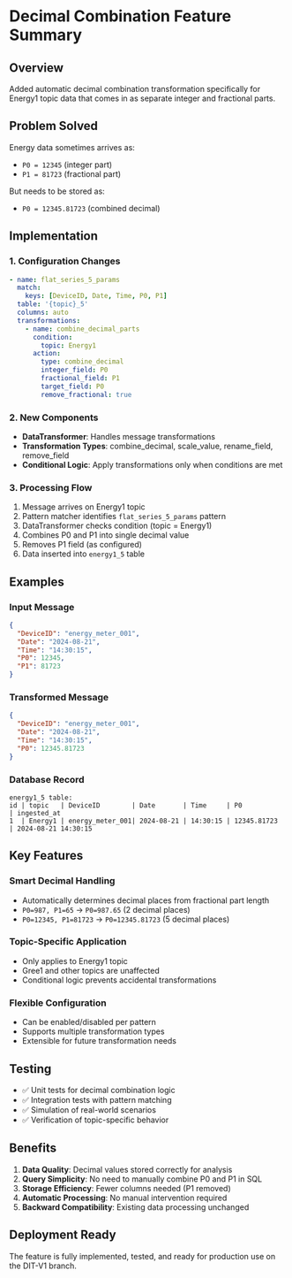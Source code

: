 # Decimal Combination Feature Summary

## Overview
Added automatic decimal combination transformation specifically for Energy1 topic data that comes in as separate integer and fractional parts.

## Problem Solved
Energy data sometimes arrives as:
- `P0 = 12345` (integer part)
- `P1 = 81723` (fractional part)

But needs to be stored as:
- `P0 = 12345.81723` (combined decimal)

## Implementation

### 1. Configuration Changes
```yaml
- name: flat_series_5_params
  match:
    keys: [DeviceID, Date, Time, P0, P1]
  table: '{topic}_5'
  columns: auto
  transformations:
    - name: combine_decimal_parts
      condition:
        topic: Energy1
      action:
        type: combine_decimal
        integer_field: P0
        fractional_field: P1
        target_field: P0
        remove_fractional: true
```

### 2. New Components
- **DataTransformer**: Handles message transformations
- **Transformation Types**: combine_decimal, scale_value, rename_field, remove_field
- **Conditional Logic**: Apply transformations only when conditions are met

### 3. Processing Flow
1. Message arrives on Energy1 topic
2. Pattern matcher identifies `flat_series_5_params` pattern
3. DataTransformer checks condition (topic = Energy1)
4. Combines P0 and P1 into single decimal value
5. Removes P1 field (as configured)
6. Data inserted into `energy1_5` table

## Examples

### Input Message
```json
{
  "DeviceID": "energy_meter_001",
  "Date": "2024-08-21",
  "Time": "14:30:15",
  "P0": 12345,
  "P1": 81723
}
```

### Transformed Message
```json
{
  "DeviceID": "energy_meter_001", 
  "Date": "2024-08-21",
  "Time": "14:30:15",
  "P0": 12345.81723
}
```

### Database Record
```
energy1_5 table:
id | topic   | DeviceID        | Date       | Time     | P0           | ingested_at
1  | Energy1 | energy_meter_001| 2024-08-21 | 14:30:15 | 12345.81723  | 2024-08-21 14:30:15
```

## Key Features

### Smart Decimal Handling
- Automatically determines decimal places from fractional part length
- `P0=987, P1=65` → `P0=987.65` (2 decimal places)
- `P0=12345, P1=81723` → `P0=12345.81723` (5 decimal places)

### Topic-Specific Application
- Only applies to Energy1 topic
- Gree1 and other topics are unaffected
- Conditional logic prevents accidental transformations

### Flexible Configuration
- Can be enabled/disabled per pattern
- Supports multiple transformation types
- Extensible for future transformation needs

## Testing
- ✅ Unit tests for decimal combination logic
- ✅ Integration tests with pattern matching
- ✅ Simulation of real-world scenarios
- ✅ Verification of topic-specific behavior

## Benefits
1. **Data Quality**: Decimal values stored correctly for analysis
2. **Query Simplicity**: No need to manually combine P0 and P1 in SQL
3. **Storage Efficiency**: Fewer columns needed (P1 removed)
4. **Automatic Processing**: No manual intervention required
5. **Backward Compatibility**: Existing data processing unchanged

## Deployment Ready
The feature is fully implemented, tested, and ready for production use on the DIT-V1 branch.
